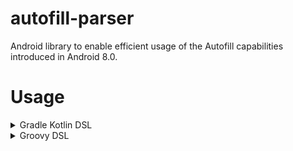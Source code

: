 # autofill-parser

Android library to enable efficient usage of the Autofill capabilities introduced in Android 8.0.

# Usage

<details><summary>Gradle Kotlin DSL</summary>

```kotlin
repositories {
  maven {
    setUrl("https://maven.msfjarvis.dev/android-password-store/autofill-parser")
  }
}

dependencies {
  implementation("com.github.androidpasswordstore:autofill-parser:1.0.0")
}
```

</details>

<details><summary>Groovy DSL</summary>

```gradle
repositories {
  maven {
    url 'https://maven.msfjarvis.dev/android-password-store/autofill-parser'
  }
}

dependencies {
  implementation 'com.github.androidpasswordstore:autofill-parser:1.0.0'
}
```

</details>
